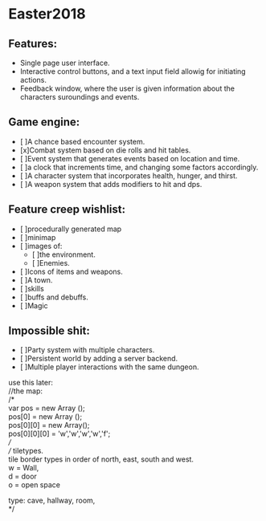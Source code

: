 # Easter2018

## Features:
- Single page user interface.
- Interactive control buttons, and a text input field allowig for initiating actions.
- Feedback window, where the user is given information about the characters suroundings and events.

## Game engine:
- [ ]A chance based encounter system.
- [x]Combat system based on die rolls and hit tables.
- [ ]Event system that generates events based on location and time.
- [ ]a clock that increments time, and changing some factors accordingly.
- [ ]A character system that incorporates health, hunger, and thirst.
- [ ]A weapon system that adds modifiers to hit and dps.

## Feature creep wishlist:
- [ ]procedurally generated map
- [ ]minimap
- [ ]images of:
  - [ ]the environment.
  - [ ]Enemies.
- [ ]Icons of items and weapons.
- [ ]A town.
- [ ]skills
- [ ]buffs and debuffs.
- [ ]Magic

## Impossible shit:
- [ ]Party system with multiple characters.
- [ ]Persistent world by adding a server backend.
- [ ]Multiple player interactions with the same dungeon.



use this later:   
//the map:  
/*  
var pos = new Array ();  
pos[0] = new Array ();  
pos[0][0] = new Array();  
pos[0][0][0] = 'w','w','w','w','f';  
*/  
/* tiletypes.  
tile border types in order of north, east, south and west.  
w = Wall,   
d = door  
o = open space  

type: cave, hallway, room,  
*/  
